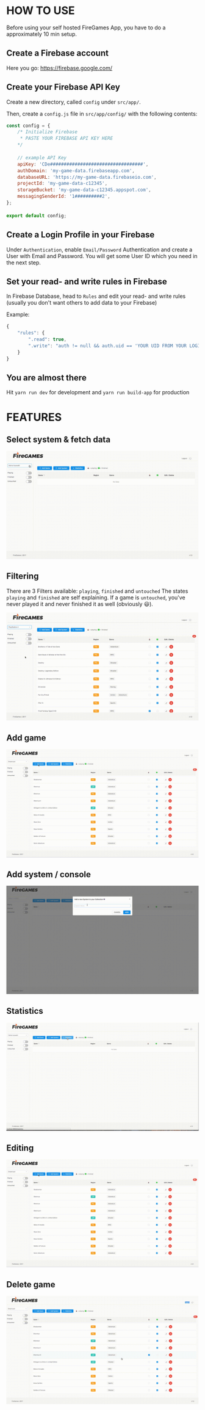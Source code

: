 # HOW TO USE

Before using your self hosted FireGames App, you have to do a approximately 10 min setup.

## Create a Firebase account
Here you go: https://firebase.google.com/

## Create your Firebase API Key

Create a new directory, called `config` under `src/app/`.

Then, create a `config.js` file in `src/app/config/` with the following contents:

```javascript
const config = {
	/* Initialize Firebase
	 * PASTE YOUR FIREBASE API KEY HERE
	*/

	// example API Key
	apiKey: 'CDe##################################',
	authDomain: 'my-game-data.firebaseapp.com',
	databaseURL: 'https://my-game-data.firebaseio.com',
	projectId: 'my-game-data-c12345',
	storageBucket: 'my-game-data-c12345.appspot.com',
	messagingSenderId: '1##########2',
};

export default config;
```

## Create a Login Profile in your Firebase

Under `Authentication`, enable `Email/Password` Authentication and create a User with Email and Password. You will get some User ID which you need in the next step.

## Set your read- and write rules in Firebase

In Firebase Database, head to `Rules` and edit your read- and write rules (usually you don't want others to add data to your Firebase)

Example:

```javascript
{
	"rules": {
		".read": true,
		".write": "auth != null && auth.uid == 'YOUR UID FROM YOUR LOGIN GOES HERE'"
	}
}
```

## You are almost there
Hit `yarn run dev` for development and `yarn run build-app` for production

# FEATURES

## Select system & fetch data

![Select a Game](src/assets/select.gif "Select Game")

## Filtering

There are 3 Filters available: `playing`, `finished` and `untouched`
The states `playing` and `finished` are self explaining. If a game is `untouched`, you've never played it and never finished it as well (obviously 😃).

![Filter Games](src/assets/filter.gif "Filter")

## Add game
![Add Game](src/assets/add-game.gif "Add Game")

## Add system / console
![Add System](src/assets/add-system.gif "Add System")

## Statistics
![Statistics](src/assets/statistics.gif "Statistics")

## Editing
![Editing](src/assets/add-game.gif "Editing")

## Delete game
![Delete Game](src/assets/delete-game.gif "Delete Game")
